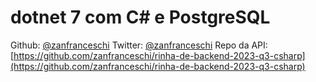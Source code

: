 # dotnet 7 com C# e PostgreSQL

Github: [@zanfranceschi](https://github.com/zanfranceschi)
Twitter: [@zanfranceschi](https://twitter.com/zanfranceschi)
Repo da API: [https://github.com/zanfranceschi/rinha-de-backend-2023-q3-csharp](https://github.com/zanfranceschi/rinha-de-backend-2023-q3-csharp)
